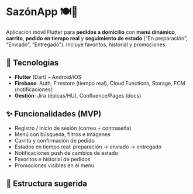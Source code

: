 # SazónApp 🍽️📱
Aplicación móvil Flutter para **pedidos a domicilio** con **menú dinámico**, **carrito**, **pedido en tiempo real** y **seguimiento de estado** (“En preparación”, “Enviado”, “Entregado”). Incluye favoritos, historial y promociones.

## 🚀 Tecnologías
- **Flutter** (Dart) – Android/iOS
- **Firebase**: Auth, Firestore (tiempo real), Cloud Functions, Storage, FCM (notificaciones)
- **Gestión**: Jira (épicas/HU), Confluence/Pages (docs)

## ✨ Funcionalidades (MVP)
- Registro / inicio de sesión (correo + contraseña)
- Menú con búsqueda, filtros e imágenes
- Carrito y confirmación de pedido
- Estados en tiempo real: preparación → enviado → entregado
- Notificaciones push de cambios de estado
- Favoritos e historial de pedidos
- Promociones visibles en el menú

## 📂 Estructura sugerida
